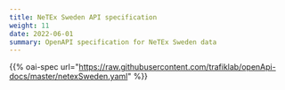 ```yaml
---
title: NeTEx Sweden API specification
weight: 11
date: 2022-06-01
summary: OpenAPI specification for NeTEx Sweden data
---
```

{{% oai-spec url="https://raw.githubusercontent.com/trafiklab/openApi-docs/master/netexSweden.yaml" %}}